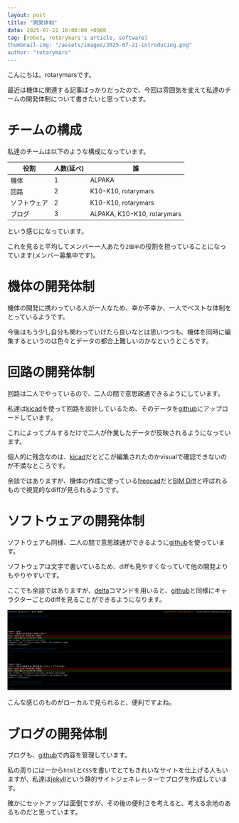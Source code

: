 ```yaml
---
layout: post
title: "開発体制"
date: 2025-07-21 10:00:00 +0900
tag: [robot, rotarymars's article, software]
thumbnail-img: "/assets/images/2025-07-21-introducing.png"
author: "rotarymars"
---
```


こんにちは。rotarymarsです。

最近は機体に関連する記事ばっかりだったので、今回は雰囲気を変えて私達のチームの開発体制について書きたいと思っています。

# チームの構成

私達のチームは以下のような構成になっています。

| 役割 | 人数(延べ) | 誰 |
| --- | --- | -- |
| 機体 | 1 | ALPAKA |
| 回路 | 2 | K10-K10, rotarymars |
| ソフトウェア | 2 | K10-K10, rotarymars |
| ブログ | 3 | ALPAKA, K10-K10, rotarymars |

という感じになっています。

これを見ると平均してメンバー一人あたり`2個半`の役割を担っていることになっています(メンバー募集中です)。

# 機体の開発体制
機体の開発に携わっている人が一人なため、幸か不幸か、一人でベストな体制をとっているようです。

今後はもう少し自分も関わっていけたら良いなとは思いつつも、機体を同時に編集するというのは色々とデータの都合上難しいのかなというところです。

# 回路の開発体制
回路は二人でやっているので、二人の間で意思疎通できるようにしています。

私達は[kicad](https://www.kicad.org/)を使って回路を設計しているため、そのデータを[github](https://github.com/)にアップロードしています。

これによってプルするだけで二人が作業したデータが反映されるようになっています。

個人的に残念なのは、[kicad](https://www.kicad.org/)だとどこが編集されたのかvisualで確認できないのが不満なところです。

余談ではありますが、機体の作成に使っている[freecad](https://www.freecad.org/index.php)だと[BIM Diff](https://wiki.freecad.org/BIM_Diff/en)と呼ばれるもので視覚的なdiffが見られるようです。
# ソフトウェアの開発体制
ソフトウェアも同様、二人の間で意思疎通ができるように[github](https://github.com/)を使っています。

ソフトウェアは文字で書いているため、diffも見やすくなっていて他の開発よりもやりやすいです。

ここでも余談ではありますが、[delta](https://github.com/dandavison/delta)コマンドを用いると、[github](https://github.com/)と同様にキャラクターごとのdiffを見ることができるようになります。

![delta](/assets/images/2025-07-21-delta.png)

こんな感じのものがローカルで見られると、便利ですよね。

# ブログの開発体制
ブログも、[github](https://github.com/)で内容を管理しています。

私の周りには一から`html`と`CSS`を書いてとてもきれいなサイトを仕上げる人もいますが、私達は[jekyll](https://jekyllrb.com/)という静的サイトジェネレーターでブログを作成しています。

確かにセットアップは面倒ですが、その後の便利さを考えると、考える余地のあるものだと思っています。



